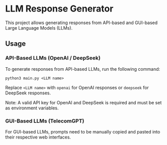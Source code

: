 # LLM Response Generator
This project allows generating responses from API-based and GUI-based Large Language Models (LLMs).
## Usage
### API-Based LLMs (OpenAI / DeepSeek)
To generate responses from API-based LLMs, run the following command:
```
python3 main.py <LLM name>
```
Replace `<LLM name>` with `openai` for OpenAI responses or `deepseek` for DeepSeek responses.


Note: A valid API key for OpenAI and DeepSeek is required and must be set as environment variables.
### GUI-Based LLMs (TelecomGPT)
For GUI-based LLMs, prompts need to be manually copied and pasted into their respective web interfaces.